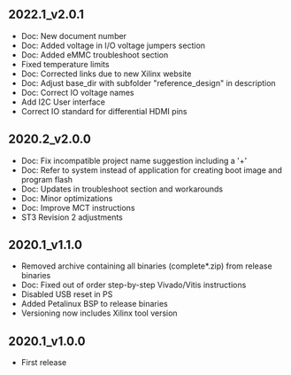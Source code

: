 ## 2022.1_v2.0.1
* Doc: New document number
* Doc: Added voltage in I/O voltage jumpers section
* Doc: Added eMMC troubleshoot section
* Fixed temperature limits
* Doc: Corrected links due to new Xilinx website
* Doc: Adjust base_dir with subfolder "reference_design" in description
* Doc: Correct IO voltage names
* Add I2C User interface
* Correct IO standard for differential HDMI pins
## 2020.2_v2.0.0
* Doc: Fix incompatible project name suggestion including a '+'
* Doc: Refer to system instead of application for creating boot image and program flash
* Doc: Updates in troubleshoot section and workarounds
* Doc: Minor optimizations
* Doc: Improve MCT instructions
* ST3 Revision 2 adjustments
## 2020.1_v1.1.0
* Removed archive containing all binaries (complete*.zip) from release binaries
* Doc: Fixed out of order step-by-step Vivado/Vitis instructions
* Disabled USB reset in PS
* Added Petalinux BSP to release binaries
* Versioning now includes Xilinx tool version
## 2020.1_v1.0.0
* First release
